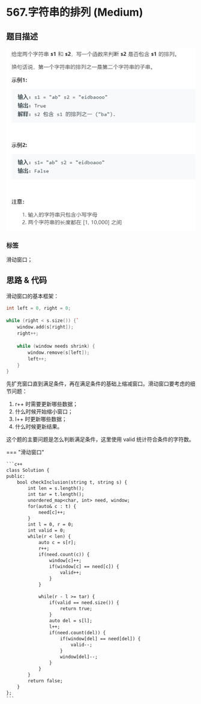 # 567.字符串的排列 (Medium)

## 题目描述

![](567.png)

### 标签

滑动窗口；

## 思路 & 代码

滑动窗口的基本框架：

```c++
int left = 0, right = 0;

while (right < s.size()) {`
    window.add(s[right]);
    right++;

    while (window needs shrink) {
        window.remove(s[left]);
        left++;
    }
}
```

先扩充窗口直到满足条件，再在满足条件的基础上缩减窗口。滑动窗口要考虑的细节问题：

1. r++ 时需要更新哪些数据；
2. 什么时候开始缩小窗口；
3. l++ 时更新哪些数据；
4. 什么时候更新结果。

这个题的主要问题是怎么判断满足条件，这里使用 valid 统计符合条件的字符数。

=== "滑动窗口"

    ```c++
    class Solution {
    public:
        bool checkInclusion(string t, string s) {
            int len = s.length();
            int tar = t.length();
            unordered_map<char, int> need, window;
            for(auto& c : t) {
                need[c]++;
            }
            int l = 0, r = 0;
            int valid = 0;
            while(r < len) {
                auto c = s[r];
                r++;
                if(need.count(c)) {
                    window[c]++;
                    if(window[c] == need[c]) {
                        valid++;
                    }
                }
                
                while(r - l >= tar) {
                    if(valid == need.size()) {
                        return true;
                    }
                    auto del = s[l];
                    l++;
                    if(need.count(del)) {
                        if(window[del] == need[del]) {
                            valid--;
                        }
                        window[del]--;
                    }
                }
            }
            return false;
        }
    };
    ```